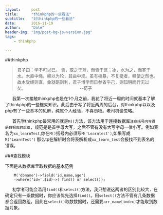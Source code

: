 ```yaml
---
layout:     post
title:      "thinkphp的一些看法"
subtitle:   "对thinkphp的一些看法"
date:       2016-11-19
author:     "Dale"
header-img: "img/post-bg-js-version.jpg"
tags:
    - thinkphp
  
---
```

##thinkphp
> 君子曰：学不可以已。
青，取之于蓝，而青于蓝；冰，水为之，而寒于水。木直中绳，輮以为轮，其曲中规。虽有槁暴，不复挺者，輮使之然也。故木受绳则直，金就砺则利，君子博学而日参省乎己，则知明而行无过矣。&#160;&#160; &#160; &#160; &#160;&#160; &#160; &#160; &#160;&#160; &#160; &#160; &#160;&#160; &#160; &#160; &#160;&#160; &#160; &#160; &#160;&#160; &#160; &#160; &#160;&#160;        --荀子

&#160;&#160; &#160; &#160;我第一次接触thinkphp也是在1个月之前，我花了将近一周的时间就基本了解了thinkphp的一些框架知识。此后由于写了将近两周的后台，对thinkphp以以及php有了一些基本的见解，纯属个人经验，不喜勿喷。老司机请忽略。


&#160;&#160; &#160; &#160;首先学thinkphp最常用的就是`M()`方法，该方法用于连接数据库`注意括号内写得是数据库的后缀`，规范是是首字母大写，之后不管有没有大写字母一律小写。例如表名为`xx_learnTest`,你在`M()`括号内必须写`M('Learntest')`,如果写成`M('LearnTest')` 那么tp在解析时会将表解析成`xx_learn_test`会报找不到表名的错误。

###查找模块

下面是从数据库里取数据的基本范例

		M('dbname')->field('id,name,age')
		->where('id='.$id)->( find() or select());

&#160;&#160; &#160; &#160;初学者可能会滥用`find()`和`select()`方法，我只想说这两者的区别比较大，在确定只有一条数据时，你应该优先选择`find()`。用`select()`方法不管有几条数据都会返回数组，因此在`select()`取数数据时，还需要`arr_name[index]`才能取到数据对象。








	
 

